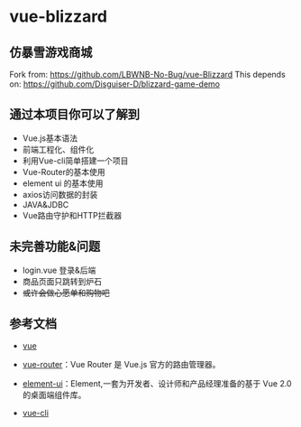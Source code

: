 
# vue-blizzard

## 仿暴雪游戏商城
Fork from: https://github.com/LBWNB-No-Bug/vue-Blizzard
This depends on: https://github.com/Disguiser-D/blizzard-game-demo

## 通过本项目你可以了解到
- Vue.js基本语法
- 前端工程化、组件化
- 利用Vue-cli简单搭建一个项目
- Vue-Router的基本使用
- element ui 的基本使用
- axios访问数据的封装
- JAVA&JDBC
- Vue路由守护和HTTP拦截器


## 未完善功能&问题
- login.vue 登录&后端
- 商品页面只跳转到炉石
- ~~或许会做心愿单和购物吧~~

## 参考文档

- [vue](https://cn.vuejs.org/v2/guide/installation.html#Vue-Devtools)
 
- [vue-router](https://router.vuejs.org/zh/)：Vue Router 是 Vue.js 官方的路由管理器。

- [element-ui](https://element.eleme.io/#/zh-CN)：Element,一套为开发者、设计师和产品经理准备的基于 Vue 2.0 的桌面端组件库。
 
- [vue-cli](https://cli.vuejs.org/zh/guide/)

